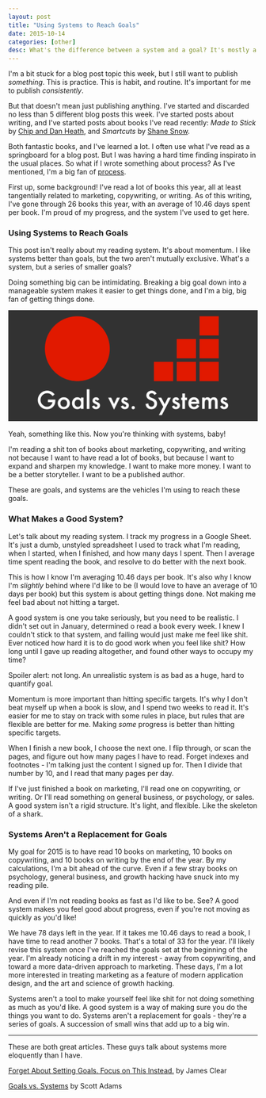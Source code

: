 ```yaml
---
layout: post
title: "Using Systems to Reach Goals"
date: 2015-10-14
categories: [other]
desc: What's the difference between a system and a goal? It's mostly a matter of perspective, and momentum.
---
```


I'm a bit stuck for a blog post topic this week, but I still want to publish <em>something</em>. This is practice. This is habit, and routine. It's important for me to publish <em>consistently</em>.

But that doesn't mean just publishing anything. I've started and discarded no less than 5 different blog posts this week. I've started posts about writing, and I've started posts about books I've read recently: <em>Made to Stick</em> by [Chip and Dan Heath](http://heathbrothers.com/), and <em>Smartcuts</em> by [Shane Snow](http://www.shanesnow.com/).

Both fantastic books, and I've learned a lot. I often use what I've read as a springboard for a blog post. But I was having a hard time finding inspirato in the usual places. So what if I wrote something about process? As I've mentioned, I'm a big fan of [process](/blog/other/2015/10/05/automagically-creating-blog-posts-in-jekyll.html).

First up, some background! I've read a lot of books this year, all at least tangentially related to marketing, copywriting, or writing. As of this writing, I've gone through 26 books this year, with an average of 10.46 days spent per book. I'm proud of my progress, and the system I've used to get here.

### Using Systems to Reach Goals

This post isn't really about my reading system. It's about momentum. I like systems better than goals, but the two aren't mutually exclusive. What's a system, but a series of smaller goals?

Doing something big can be intimidating. Breaking a big goal down into a manageable system makes it easier to get things done, and I'm a big, big fan of getting things done.

![A system is a series of smaller goals, not a replacement for goals.](/img/systems-versus-goals.jpg "A system is a series of smaller goals, not a replacement for goals.")

Yeah, something like this. Now you're thinking with systems, baby!

I'm reading a shit ton of books about marketing, copywriting, and writing not because I want to have read a lot of books, but because I want to expand and sharpen my knowledge. I want to make more money. I want to be a better storyteller. I want to be a published author.

These are goals, and systems are the vehicles I'm using to reach these goals.

### What Makes a Good System?

Let's talk about my reading system. I track my progress in a Google Sheet. It's just a dumb, unstyled spreadsheet I used to track what I'm reading, when I started, when I finished, and how many days I spent. Then I average time spent reading the book, and resolve to do better with the next book.

This is how I know I'm averaging 10.46 days per book. It's also why I know I'm <em>slightly</em> behind where I'd like to be (I would love to have an average of 10 days per book) but this system is about getting things done. Not making me feel bad about not hitting a target.

A good system is one you take seriously, but you need to be realistic. I didn't set out in January, determined o read a book every week. I knew I couldn't stick to that system, and failing would just make me feel like shit. Ever noticed how hard it is to do good work when you feel like shit? How long until I gave up reading altogether, and found other ways to occupy my time?

Spoiler alert: not long. An unrealistic system is as bad as a huge, hard to quantify goal.

Momentum is more important than hitting specific targets. It's why I don't beat myself up when a book is slow, and I spend two weeks to read it. It's easier for me to stay on track with some rules in place, but rules that are flexible are better for me. Making <em>some</em> progress is better than hitting specific targets.

When I finish a new book, I choose the next one. I flip through, or scan the pages, and figure out how many pages I have to read. Forget indexes and footnotes - I'm talking just the content I signed up for. Then I divide that number by 10, and I read that many pages per day.

If I've just finished a book on marketing, I'll read one on copywriting, or writing. Or I'll read something on general business, or psychology, or sales. A good system isn't a rigid structure. It's light, and flexible. Like the skeleton of a shark.

### Systems Aren't a Replacement for Goals

My goal for 2015 is to have read 10 books on marketing, 10 books on copywriting, and 10 books on writing by the end of the year. By my calculations, I'm a bit ahead of the curve. Even if a few stray books on psychology, general business, and growth hacking have snuck into my reading pile.

And even if I'm not reading books as fast as I'd like to be. See? A good system makes you feel good about progress, even if you're not moving as quickly as you'd like!

We have 78 days left in the year. If it takes me 10.46 days to read a book, I have time to read another 7 books. That's a total of 33 for the year. I'll likely revise this system once I've reached the goals set at the beginning of the year. I'm already noticing a drift in my interest - away from copywriting, and toward a more data-driven approach to marketing. These days, I'm a lot more interested in treating marketing as a feature of modern application design, and the art and science of growth hacking.

Systems aren't a tool to make yourself feel like shit for not doing something as much as you'd like. A good system is a way of making sure you do the things you want to do. Systems aren't a replacement for goals - they're a series of goals. A succession of small wins that add up to a big win.

---

These are both great articles. These guys talk about systems more eloquently than I have.

[Forget About Setting Goals. Focus on This Instead.](http://jamesclear.com/goals-systems) by James Clear

[Goals vs. Systems](http://blog.dilbert.com/post/102964992706/goals-vs-systems) by Scott Adams